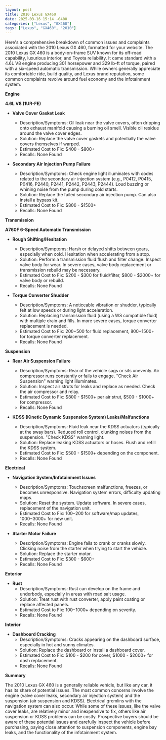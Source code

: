 ```yaml
---
layout: post
title: 2010 Lexus GX460
date: 2025-03-16 15:14 -0400
categories: ["Lexus", "GX460"]
tags: ["Lexus", "GX460", "2010"]
---
```

Here's a comprehensive breakdown of common issues and complaints associated with the 2010 Lexus GX 460, formatted for your website. The 2010 Lexus GX 460 is a body-on-frame SUV known for its off-road capability, luxurious interior, and Toyota reliability. It came standard with a 4.6L V8 engine producing 301 horsepower and 329 lb-ft of torque, paired with a six-speed automatic transmission. While owners generally appreciate its comfortable ride, build quality, and Lexus brand reputation, some common complaints revolve around fuel economy and the infotainment system.

**Engine**

**4.6L V8 (1UR-FE)**

*   **Valve Cover Gasket Leak**
    *   Description/Symptoms: Oil leak near the valve covers, often dripping onto exhaust manifold causing a burning oil smell. Visible oil residue around the valve cover edges.
    *   Solution: Replace the valve cover gaskets and potentially the valve covers themselves if warped.
    *   Estimated Cost to Fix: $400 - $800+
    *   Recalls: None Found

*   **Secondary Air Injection Pump Failure**
    *   Description/Symptoms: Check engine light illuminates with codes related to the secondary air injection system (e.g., P0412, P0415, P0416, P2440, P2441, P2442, P2443, P2444). Loud buzzing or whining noise from the pump during cold starts.
    *   Solution: Replace the failed secondary air injection pump. Can also install a bypass kit.
    *   Estimated Cost to Fix: $800 - $1500+
    *   Recalls: None Found

**Transmission**

**A760F 6-Speed Automatic Transmission**

*   **Rough Shifting/Hesitation**
    *   Description/Symptoms: Harsh or delayed shifts between gears, especially when cold. Hesitation when accelerating from a stop.
    *   Solution: Perform a transmission fluid flush and filter change. Inspect valve body for wear. In severe cases, valve body replacement or transmission rebuild may be necessary.
    *   Estimated Cost to Fix: $200 - $300 for fluid/filter, $800 - $2000+ for valve body or rebuild.
    *   Recalls: None Found

*   **Torque Converter Shudder**
    *   Description/Symptoms: A noticeable vibration or shudder, typically felt at low speeds or during light acceleration.
    *   Solution: Replacing transmission fluid (using a WS compatible fluid) with multiple drain and fills. In more severe cases, torque converter replacement is needed.
    *   Estimated Cost to Fix: $200-$500 for fluid replacement, $800-$1500+ for torque converter replacement.
    *   Recalls: None Found

**Suspension**

*   **Rear Air Suspension Failure**
    *   Description/Symptoms: Rear of the vehicle sags or sits unevenly. Air compressor runs constantly or fails to engage. "Check Air Suspension" warning light illuminates.
    *   Solution: Inspect air struts for leaks and replace as needed. Check the air compressor and relay.
    *   Estimated Cost to Fix: $800 - $1500+ per air strut, $500 - $1000+ for compressor.
    *   Recalls: None Found

*   **KDSS (Kinetic Dynamic Suspension System) Leaks/Malfunctions**
    *   Description/Symptoms: Fluid leak near the KDSS actuators (typically at the sway bars). Reduced roll control, clunking noises from the suspension. "Check KDSS" warning light.
    *   Solution: Replace leaking KDSS actuators or hoses. Flush and refill the KDSS system.
    *   Estimated Cost to Fix: $500 - $1500+ depending on the component.
    *   Recalls: None Found

**Electrical**

*   **Navigation System/Infotainment Issues**
    *   Description/Symptoms: Touchscreen malfunctions, freezes, or becomes unresponsive. Navigation system errors, difficulty updating maps.
    *   Solution: Reset the system. Update software. In severe cases, replacement of the navigation unit.
    *   Estimated Cost to Fix: $100-$200 for software/map updates, $1000-$3000+ for new unit.
    *   Recalls: None Found

*   **Starter Motor Failure**
    *   Description/Symptoms: Engine fails to crank or cranks slowly. Clicking noise from the starter when trying to start the vehicle.
    *   Solution: Replace the starter motor.
    *   Estimated Cost to Fix: $300 - $600+
    *   Recalls: None Found

**Exterior**

*   **Rust**
    *   Description/Symptoms: Rust can develop on the frame and underbody, especially in areas with road salt usage.
    *   Solution: Treat rust with rust converter, apply paint coating or replace affected panels.
    *   Estimated Cost to Fix: $100-$1000+ depending on severity.
    *   Recalls: None Found

**Interior**

*   **Dashboard Cracking**
    *   Description/Symptoms: Cracks appearing on the dashboard surface, especially in hot and sunny climates.
    *   Solution: Replace the dashboard or install a dashboard cover.
    *   Estimated Cost to Fix: $100 - $200 for cover, $1000 - $2000+ for dash replacement.
    *   Recalls: None Found

**Summary**

The 2010 Lexus GX 460 is a generally reliable vehicle, but like any car, it has its share of potential issues. The most common concerns involve the engine (valve cover leaks, secondary air injection system) and the suspension (air suspension and KDSS). Electrical gremlins with the navigation system can also occur. While some of these issues, like the valve cover leaks, are relatively minor and inexpensive to fix, others like air suspension or KDSS problems can be costly. Prospective buyers should be aware of these potential issues and carefully inspect the vehicle before purchasing, paying close attention to suspension components, engine bay leaks, and the functionality of the infotainment system.

